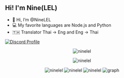 ## Hi! I'm Nine(LEL)



- 👋 Hi, I’m @NineLEL
- 💻 My favorite languages are Node.js and Python
- 🇹🇭 Translator Thai -> Eng and Eng -> Thai


[![Discord Profile](https://discord.c99.nl/widget/theme-3/846010753542127647.png)](https://discord.com/users/846010753542127647)

<p align="center"><img src="https://github-profile-trophy.vercel.app/?username=ninelel&no-bg=true&theme=tokyonight&no-frame=true&column=7&margin-w=15&margin-h=15" alt="ninelel"/></p>


<p align="center"> <img src="https://count.getloli.com/get/@ninelel?theme=rule34" alt="ninelel" /> </p>

<p align="center"><img align="center" src="https://github-readme-stats.vercel.app/api/top-langs/?username=ninelel&show_icons=true&locale=en&layout=compact&theme=tokyonight" alt="ninelel" />
<img align="center" src="https://github-readme-stats.vercel.app/api?username=ninelel&show_icons=true&locale=en&theme=tokyonight" alt="ninelel" />
<img align="center" src="https://github-readme-streak-stats.herokuapp.com/?user=ninelel&theme=tokyonight" alt="ninelel" />
<img align="center" src="https://activity-graph.herokuapp.com/graph?username=NineLEL&bg_color=1a1b27&color=38bdae&line=38bdae&point=638fda&area=true" alt="graph" /></p>
